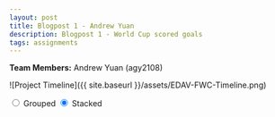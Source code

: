 ```yaml
---
layout: post
title: Blogpost 1 - Andrew Yuan
description: Blogpost 1 - World Cup scored goals
tags: assignments
---
```


<!DOCTYPE html>
<meta charset="utf-8">
<style>

body {
  font-family: "Helvetica Neue", Helvetica, Arial, sans-serif;
  margin: auto;
  position: relative;
  width: 960px;
}

text {
  font: 10px sans-serif;
}

.axis path,
.axis line {
  fill: none;
  stroke: #000;
  shape-rendering: crispEdges;
}

form {
  position: absolute;
  right: 10px;
  top: 10px;
}

</style>

**Team Members:** Andrew Yuan (agy2108)

![Project Timeline]({{ site.baseurl }}/assets/EDAV-FWC-Timeline.png)


<form>
  <label><input type="radio" name="mode" value="grouped"> Grouped</label>
  <label><input type="radio" name="mode" value="stacked" checked> Stacked</label>
</form>
<script src="http://d3js.org/d3.v3.min.js">
</script>
<script>

var n = 4, // number of layers
    m = 58, // number of samples per layer
    stack = d3.layout.stack(),
    layers = stack(d3.range(n).map(function() { return bumpLayer(m, .1); })),
    yGroupMax = d3.max(layers, function(layer) { return d3.max(layer, function(d) { return d.y; }); }),
    yStackMax = d3.max(layers, function(layer) { return d3.max(layer, function(d) { return d.y0 + d.y; }); });

var margin = {top: 40, right: 10, bottom: 20, left: 10},
    width = 960 - margin.left - margin.right,
    height = 500 - margin.top - margin.bottom;

var x = d3.scale.ordinal()
    .domain(d3.range(m))
    .rangeRoundBands([0, width], .08);

var y = d3.scale.linear()
    .domain([0, yStackMax])
    .range([height, 0]);

var color = d3.scale.linear()
    .domain([0, n - 1])
    .range(["#aad", "#556"]);

var xAxis = d3.svg.axis()
    .scale(x)
    .tickSize(0)
    .tickPadding(6)
    .orient("bottom");

var svg = d3.select("body").append("svg")
    .attr("width", width + margin.left + margin.right)
    .attr("height", height + margin.top + margin.bottom)
  .append("g")
    .attr("transform", "translate(" + margin.left + "," + margin.top + ")");

var layer = svg.selectAll(".layer")
    .data(layers)
  .enter().append("g")
    .attr("class", "layer")
    .style("fill", function(d, i) { return color(i); });

var rect = layer.selectAll("rect")
    .data(function(d) { return d; })
  .enter().append("rect")
    .attr("x", function(d) { return x(d.x); })
    .attr("y", height)
    .attr("width", x.rangeBand())
    .attr("height", 0);

rect.transition()
    .delay(function(d, i) { return i * 10; })
    .attr("y", function(d) { return y(d.y0 + d.y); })
    .attr("height", function(d) { return y(d.y0) - y(d.y0 + d.y); });

svg.append("g")
    .attr("class", "x axis")
    .attr("transform", "translate(0," + height + ")")
    .call(xAxis);

d3.selectAll("input").on("change", change);

var timeout = setTimeout(function() {
  d3.select("input[value=\"grouped\"]").property("checked", true).each(change);
}, 2000);

function change() {
  clearTimeout(timeout);
  if (this.value === "grouped") transitionGrouped();
  else transitionStacked();
}

function transitionGrouped() {
  y.domain([0, yGroupMax]);

  rect.transition()
      .duration(500)
      .delay(function(d, i) { return i * 10; })
      .attr("x", function(d, i, j) { return x(d.x) + x.rangeBand() / n * j; })
      .attr("width", x.rangeBand() / n)
    .transition()
      .attr("y", function(d) { return y(d.y); })
      .attr("height", function(d) { return height - y(d.y); });
}

function transitionStacked() {
  y.domain([0, yStackMax]);

  rect.transition()
      .duration(500)
      .delay(function(d, i) { return i * 10; })
      .attr("y", function(d) { return y(d.y0 + d.y); })
      .attr("height", function(d) { return y(d.y0) - y(d.y0 + d.y); })
    .transition()
      .attr("x", function(d) { return x(d.x); })
      .attr("width", x.rangeBand());
}

// Inspired by Lee Byron's test data generator.
function bumpLayer(n, o) {

  function bump(a) {
    var x = 1 / (.1 + Math.random()),
        y = 2 * Math.random() - .5,
        z = 10 / (.1 + Math.random());
    for (var i = 0; i < n; i++) {
      var w = (i / n - y) * z;
      a[i] += x * Math.exp(-w * w);
    }
  }

  var a = [], i;
  for (i = 0; i < n; ++i) a[i] = o + o * Math.random();
  for (i = 0; i < 5; ++i) bump(a);
  return a.map(function(d, i) { return {x: i, y: Math.max(0, d)}; });
}

</script>


